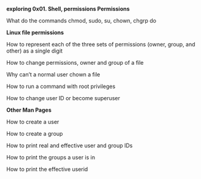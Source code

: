 **exploring 0x01. Shell, permissions
Permissions**

What do the commands chmod, sudo, su, chown, chgrp do

**Linux file permissions**

How to represent each of the three sets of permissions (owner, group, and other) as a single digit

How to change permissions, owner and group of a file

Why can’t a normal user chown a file

How to run a command with root privileges

How to change user ID or become superuser

**Other Man Pages**

How to create a user

How to create a group

How to print real and effective user and group IDs

How to print the groups a user is in

How to print the effective userid

